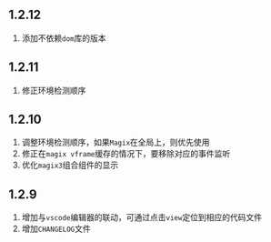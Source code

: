 ## 1.2.12
1. 添加不依赖`dom`库的版本

## 1.2.11
1. 修正环境检测顺序

## 1.2.10
1. 调整环境检测顺序，如果`Magix`在全局上，则优先使用
2. 修正在`magix vframe`缓存的情况下，要移除对应的事件监听
3. 优化`magix3`组合组件的显示

## 1.2.9
1. 增加与`vscode`编辑器的联动，可通过点击`view`定位到相应的代码文件
2. 增加`CHANGELOG`文件